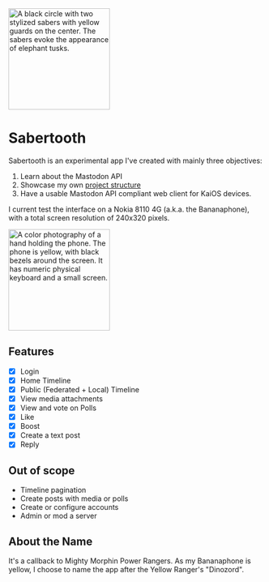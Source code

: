 <img title="Sabertooth Logo" alt="A black circle with two stylized sabers with yellow guards on the center. The sabers evoke the appearance of elephant tusks." src="https://thiagojedi.github.io/sabertooth/logo.svg" height="200px" width="200px"  />

# Sabertooth

Sabertooth is an experimental app I've created with mainly three objectives:

1. Learn about the Mastodon API
2. Showcase my
   own [project structure][jedi01]
3. Have a usable Mastodon API compliant web client for KaiOS devices.

I current test the interface on a Nokia 8110 4G (a.k.a. the Bananaphone), with a total screen resolution of 240x320
pixels.

<img title="Nokia 8110 4G" alt="A color photography of a hand holding the phone. The phone is yellow, with black bezels around the screen. It has numeric physical keyboard and a small screen." src="https://thiagojedi.github.io/sabertooth/screen_shot.jpg" height="200px" width="200px" />

## Features

- [x] Login
- [x] Home Timeline
- [x] Public (Federated + Local) Timeline
- [x] View media attachments
- [x] View and vote on Polls
- [x] Like
- [x] Boost
- [x] Create a text post
- [x] Reply

## Out of scope

- Timeline pagination
- Create posts with media or polls
- Create or configure accounts
- Admin or mod a server

## About the Name

It's a callback to Mighty Morphin Power Rangers. As my Bananaphone is yellow, I choose to name the app after the Yellow
Ranger's "Dinozord".

[jedi01]: https://github.com/thiagojedi/thiagojedi.github.io/blob/main/src/blog/frontend-pattern-structure.md
